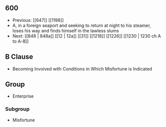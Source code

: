 ## 600
- Previous: [[647]] [[1198]] 
- A, in a foreign seaport and seeking to return at night to his steamer, loses his way and finds himself in the lawless slums
- Next: [[848 | 848a]] [[12 | 12a]] [[31]] [[1218]] [[1226]] [[1230 | 1230 ch A to A-8]] 

## B Clause
- Becoming Invoived with Conditions in Which Misfortune is Indicated

## Group
- Enterprise

### Subgroup
- Misfortune

